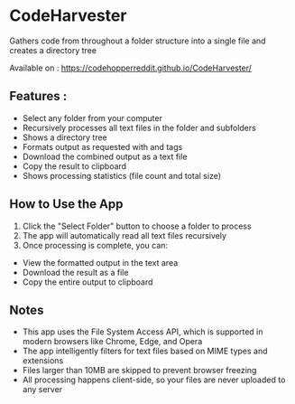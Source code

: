 
# CodeHarvester 

Gathers code from throughout a folder structure into a single file and creates a directory tree

Available on : https://codehopperreddit.github.io/CodeHarvester/

## Features :

- Select any folder from your computer  
- Recursively processes all text files in the folder and subfolders  
- Shows a directory tree  
- Formats output as requested with <file path> and <file content> tags  
- Download the combined output as a text file  
- Copy the result to clipboard  
- Shows processing statistics (file count and total size)  

## How to Use the App

1. Click the "Select Folder" button to choose a folder to process
2. The app will automatically read all text files recursively
3. Once processing is complete, you can:
- View the formatted output in the text area  
- Download the result as a file  
- Copy the entire output to clipboard  

## Notes

- This app uses the File System Access API, which is supported in modern browsers like Chrome, Edge, and Opera  
- The app intelligently filters for text files based on MIME types and extensions  
- Files larger than 10MB are skipped to prevent browser freezing  
- All processing happens client-side, so your files are never uploaded to any server  
